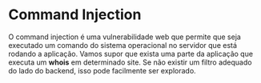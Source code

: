# Command Injection

O command injection é uma vulnerabilidade web que permite que seja executado um comando do sistema operacional no servidor que está rodando a aplicação. Vamos supor que exista uma parte da aplicação que executa um **whois** em determinado site. Se não existir um filtro adequado do lado do backend, isso pode facilmente ser explorado.